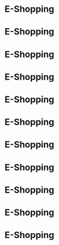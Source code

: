 # E-Shopping
# E-Shopping
# E-Shopping
# E-Shopping
# E-Shopping
# E-Shopping
# E-Shopping
# E-Shopping
# E-Shopping
# E-Shopping
# E-Shopping
